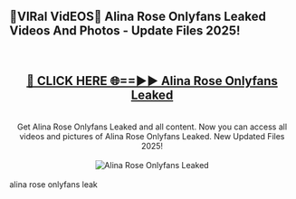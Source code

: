 <h2>🔴VIRal VidEOS🔴 Alina Rose Onlyfans Leaked Videos And Photos - Update Files 2025!</h2>
<br>
<div align="center">
<h2><a href="https://virallinks.top/odZfE0" rel="nofollow">🔴 CLICK HERE 🌐==►► Alina Rose Onlyfans Leaked</a></h2>
<br>
Get Alina Rose Onlyfans Leaked and all content. Now you can access all videos and pictures of Alina Rose Onlyfans Leaked. New Updated Files 2025!
<br>
<br>
<a href="https://virallinks.top/odZfE0" rel="nofollow" data-target="animated-image.originalLink"><img src="https://i.imgur.com/dJHk4Zq.gif)" alt="Alina Rose Onlyfans Leaked" style="max-width: 100%; display: inline-block;" data-target="animated-image.originalImage"></a>
</div>
<br>
alina rose onlyfans leak